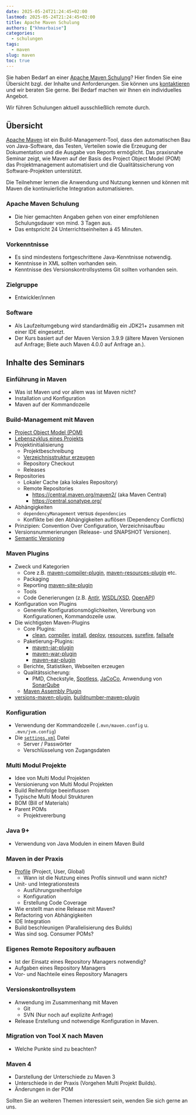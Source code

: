 ```yaml
---
date: 2025-05-24T21:24:45+02:00
lastmod: 2025-05-24T21:24:45+02:00
title: Apache Maven Schulung
authors: ["khmarbaise"]
categories:
  - schulungen
tags:
  - maven
slug: maven
toc: true
---
```

Sie haben Bedarf an einer [Apache Maven Schulung][maven]? Hier finden Sie eine
Übersicht bzgl. der Inhalte und Anforderungen. Sie können uns
[kontaktieren](mailto:training@soebes.de) und wir beraten Sie gerne. Bei Bedarf
machen wir Ihnen ein individuelles Angebot. 

Wir führen Schulungen aktuell ausschließlich remote durch.

## Übersicht
[Apache Maven][maven] ist ein Build-Management-Tool, dass den automatischen Bau von Java-Software, 
das Testen, Verteilen sowie die Erzeugung der Dokumentation und die Ausgabe von Reports ermöglicht. 
Das praxisnahe Seminar zeigt, wie Maven auf der Basis des Project Object Model (POM) das Projektmanagement
automatisiert und die Qualitätssicherung von Software-Projekten unterstützt.

Die Teilnehmer lernen die Anwendung und Nutzung 
kennen und können mit Maven die kontinuierliche Integration automatisieren.


### Apache Maven Schulung


 * Die hier gemachten Angaben gehen von einer empfohlenen 
   Schulungsdauer von mind. 3 Tagen aus.
 * Das entspricht 24 Unterrichtseinheiten á 45 Minuten.

### Vorkenntnisse
 
 * Es sind mindestens fortgeschrittene Java-Kenntnisse notwendig.
 * Kenntnisse in XML sollten vorhanden sein.
 * Kenntnisse des Versionskontrollsystems Git sollten vorhanden sein.

### Zielgruppe

 * Entwickler/innen

### Software

 * Als Laufzeitumgebung wird standardmäßig ein JDK21+ zusammen mit einer IDE
   eingesetzt.
 * Der Kurs basiert auf der Maven Version 3.9.9 (ältere Maven Versionen auf Anfrage; Biete auch Maven 4.0.0 auf Anfrage an.).

## Inhalte des Seminars

### Einführung in Maven

 * Was ist Maven und vor allem was ist Maven nicht?
 * Installation und Konfiguration
 * Maven auf der Kommandozeile

### Build-Management mit Maven

 * [Project Object Model (POM)][pom]
 * [Lebenszyklus eines Projekts][life-cycle]
 * Projektinitialisierung 
   * Projektbeschreibung 
   * [Verzeichnisstruktur erzeugen][layout]
   * Repository Checkout 
   * Releases
 * Repositories
   * Lokaler Cache (aka lokales Repository)
   * Remote Repositories 
     * https://central.maven.org/maven2/ (aka Maven Central)
     * https://central.sonatype.org/
 * Abhängigkeiten
   * `dependencyManagement` versus `dependencies`
   * Konflikte bei den Abhängigkeiten auflösen (Dependency Conflicts)
 * Prinzipien: Convention Over Configuration, Verzeichnisaufbau
 * Versionsnummerierungen (Release- und SNAPSHOT Versionen).
 * [Semantic Versioning](https://semver.org)

### Maven Plugins

 * Zweck und Kategorien 
   * Core z.B. [maven-compiler-plugin][plugin-compiler], [maven-resources-plugin][plugin-resources] etc.
   * Packaging
   * Reporting [maven-site-plugin][plugin-site]
   * Tools
   * Code Generierungen (z.B. [Antlr][antlr], [WSDL/XSD][wsdlxsd], [OpenAPI][openapi])
 * Konfiguration von Plugins
   * Generelle Konfigurationsmöglichkeiten, Vererbung von Konfigurationen, Kommandozeile usw.
 * Die wichtigsten Maven-Plugins
   * Core Plugins:
     * [clean][plugin-clean], [compiler][plugin-compiler], [install][plugin-install], [deploy][plugin-deploy], 
       [resources][plugin-resources], [surefire][plugin-surefire], [failsafe][plugin-failsafe]
   * Paketierung-Plugins:
     * [maven-jar-plugin][plugin-jar]
     * [maven-war-plugin][plugin-war] 
     * [maven-ear-plugin][plugin-ear]
   * Berichte, Statistiken, Webseiten erzeugen
   * Qualitätssicherung: 
     * PMD, Checkstyle, [Spotless][spotless], [JaCoCo][jacoco], Anwendung von [SonarQube][sonarqube]
   * [Maven Assembly Plugin][plugin-assembly]
  * [versions-maven-plugin][versions-plugin], [buildnumber-maven-plugin][buildnumber-plugin]
    

### Konfiguration

 * Verwendung der Kommandozeile (`.mvn/maven.config` u. `.mvn/jvm.config`)
 * Die [`settings.xml`][settings.xml] Datei
   * Server / Passwörter
   * Verschlüsselung von Zugangsdaten

### Multi Modul Projekte

 * Idee von Multi Modul Projekten
 * Versionierung von Multi Modul Projekten
 * Build Reihenfolge beeinflussen
 * Typische Multi Modul Strukturen
 * BOM (Bill of Materials)
 * Parent POMs
   * Projektvererbung

### Java 9+

 * Verwendung von Java Modulen
   in einem Maven Build

###  Maven in der Praxis
 
 * [Profile][profiles] (Project, User, Global)
   * Wann ist die Nutzung eines Profils sinnvoll und wann nicht?
 * Unit- und Integrationstests
   * Ausführungsreihenfolge
   * Konfiguration
   * Erstellung Code Coverage
 * Wie erstellt man eine Release mit Maven?
 * Refactoring von Abhängigkeiten
 * IDE Integration
 * Build beschleunigen (Parallelisierung des Builds)
 * Was sind sog. Consumer POMs? 

### Eigenes Remote Repository aufbauen

 * Ist der Einsatz eines Repository Managers notwendig?
 * Aufgaben eines Repository Managers
 * Vor- und Nachteile eines Repository Managers

### Versionskontrollsystem

 * Anwendung im Zusammenhang mit Maven
   * Git
   * SVN (Nur noch auf explizite Anfrage)
 * Release Erstellung und notwendige Konfiguration
   in Maven.

### Migration von Tool X nach Maven

 * Welche Punkte sind zu beachten?

### Maven 4
 
 * Darstellung der Unterschiede zu Maven 3
 * Unterschiede in der Praxis (Vorgehen Multi Projekt Builds).
 * Änderungen in der POM

Sollten Sie an weiteren Themen interessiert sein, wenden Sie sich gerne
an uns.

[maven]: https://maven.apache.org/
[pom]: https://maven.apache.org/pom.html
[life-cycle]: https://maven.apache.org/guides/introduction/introduction-to-the-lifecycle.html
[layout]: https://maven.apache.org/guides/introduction/introduction-to-the-standard-directory-layout.html
[plugin-jar]: https://maven.apache.org/plugins/maven-jar-plugin/
[plugin-war]: https://maven.apache.org/plugins/maven-war-plugin/
[plugin-ear]: https://maven.apache.org/plugins/maven-ear-plugin/
[plugin-rar]: https://maven.apache.org/plugins/maven-rar-plugin/
[plugin-assembly]: https://maven.apache.org/plugins/maven-assembly-plugin/
[plugin-compiler]: https://maven.apache.org/plugins/maven-compiler-plugin/
[plugin-install]: https://maven.apache.org/plugins/maven-install-plugin/
[plugin-deploy]: https://maven.apache.org/plugins/maven-deploy-plugin/
[plugin-resources]: https://maven.apache.org/plugins/maven-resources-plugin/
[plugin-surefire]: https://maven.apache.org/surefire/maven-surefire-plugin/
[plugin-failsafe]: https://maven.apache.org/surefire/maven-failsafe-plugin/
[plugin-site]: https://maven.apache.org/plugins/maven-site-plugin/

[plugin-clean]: https://maven.apache.org/plugins/maven-clean-plugin/
[profiles]: https://maven.apache.org/guides/introduction/introduction-to-profiles.html
[settings.xml]: https://maven.apache.org/settings.html

[versions-plugin]: https://www.mojohaus.org/versions-maven-plugin/
[buildnumber-plugin]: https://www.mojohaus.org/buildnumber-maven-plugin/
[build-helper-plugin]: https://www.mojohaus.org/buildi-helper-maven-plugin/
[sonarqube]: https://www.sonarsource.com/products/sonarqube/
[spotless]: https://github.com/diffplug/spotless/tree/main
[jacoco]: https://www.jacoco.org/jacoco/trunk/doc/maven.html
[antlr]: https://www.antlr.org/
[wsdlxsd]: https://cxf.apache.org/docs/maven-cxf-codegen-plugin-wsdl-to-java.html
[openapi]: https://openapi-generator.tech/docs/plugins/